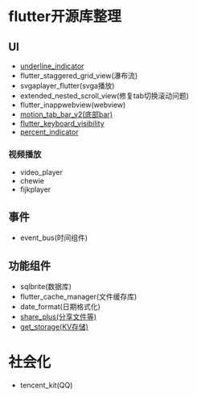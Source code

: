  # flutter开源库整理

 ##  UI
 - [underline_indicator](https://pub-web.flutter-io.cn/packages/underline_indicator)
 - flutter_staggered_grid_view(瀑布流)
 - svgaplayer_flutter(svga播放)
 - extended_nested_scroll_view(修复tab切换滚动问题)
 - flutter_inappwebview(webview)
 - [motion_tab_bar_v2(底部bar)](https://pub-web.flutter-io.cn/packages/motion_tab_bar_v2)
 - [flutter_keyboard_visibility](https://pub-web.flutter-io.cn/packages/flutter_keyboard_visibility)
 - [percent_indicator](https://pub-web.flutter-io.cn/packages/percent_indicator)

 ### 视频播放
 - video_player
 - chewie
 - fijkplayer

 ##  事件
 - event_bus(时间组件)

 ## 功能组件
 - sqlbrite(数据库)
 - flutter_cache_manager(文件缓存库)
 - date_format(日期格式化)
 - [share_plus(分享文件等)](https://pub-web.flutter-io.cn/packages/share_plus)
 - [get_storage(KV存储)](https://pub-web.flutter-io.cn/packages/get_storage/example)

 # 社会化
 - tencent_kit(QQ)
